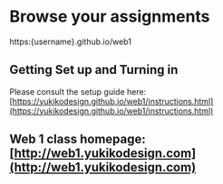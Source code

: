 # Browse your assignments
https:{username}.github.io/web1

## Getting Set up and Turning in
Please consult the setup guide here: [https://yukikodesign.github.io/web1/instructions.html](https://yukikodesign.github.io/web1/instructions.html)

## Web 1 class homepage: [http://web1.yukikodesign.com](http://web1.yukikodesign.com)